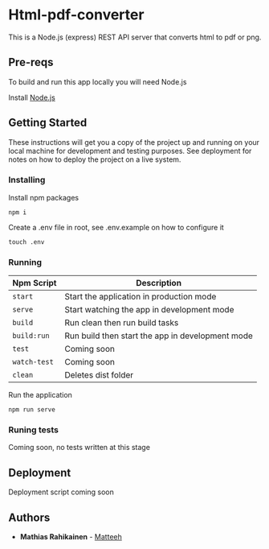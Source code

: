# Html-pdf-converter

This is a Node.js (express) REST API server that converts html to pdf or png.

## Pre-reqs

To build and run this app locally you will need Node.js

Install [Node.js](https://nodejs.org/en/)

## Getting Started

These instructions will get you a copy of the project up and running on your local machine for development and testing purposes. See deployment for notes on how to deploy the project on a live system.

### Installing

Install npm packages

```
npm i
```

Create a .env file in root, see .env.example on how to configure it

```
touch .env
```

### Running

| Npm Script | Description |
| ------------------------- | ------------------------------------------------------------------------------------------------- |
| `start`                   | Start the application in production mode                                                          |
| `serve`                   | Start watching the app in development mode                                                        |
| `build`                   | Run clean then run build tasks                                                                    |
| `build:run`               | Run build then start the app in development mode                                                  |
| `test`                    | Coming soon                                                                                       |
| `watch-test`              | Coming soon                                                                                       |
| `clean`                   | Deletes dist folder                                                                               |


Run the application

```
npm run serve
```

### Runing tests

Coming soon, no tests written at this stage

## Deployment

Deployment script coming soon

## Authors

* **Mathias Rahikainen** - [Matteeh](https://github.com/matteeh)
